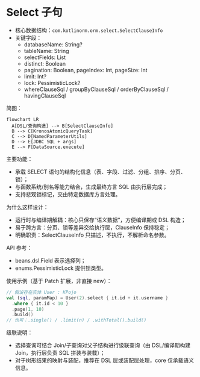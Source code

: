 # Select 子句

- 核心数据结构：`com.kotlinorm.orm.select.SelectClauseInfo`
- 关键字段：
  - databaseName: String?
  - tableName: String
  - selectFields: List<Field>
  - distinct: Boolean
  - pagination: Boolean, pageIndex: Int, pageSize: Int
  - limit: Int?
  - lock: PessimisticLock?
  - whereClauseSql / groupByClauseSql / orderByClauseSql / havingClauseSql

简图：
```mermaid
flowchart LR
  A[DSL/查询构造] --> B[SelectClauseInfo]
  B --> C[KronosAtomicQueryTask]
  C --> D[NamedParameterUtils]
  D --> E[JDBC SQL + args]
  E --> F[DataSource.execute]
```

主要功能：
- 承载 SELECT 语句的结构化信息（表、字段、过滤、分组、排序、分页、锁）；
- 与函数系统/别名等能力结合，生成最终方言 SQL 由执行层完成；
- 支持悲观锁标记，交由特定数据库方言处理。

为什么这样设计：
- 运行时与编译期解耦：核心只保存“语义数据”，方便编译期或 DSL 构造；
- 易于跨方言：分页、锁等差异交给执行层，ClauseInfo 保持稳定；
- 明确职责：SelectClauseInfo 只描述，不执行，不解析命名参数。

API 参考：
- beans.dsl.Field 表示选择列；
- enums.PessimisticLock 提供锁类型。

使用示例（基于 Patch 扩展，非直接 new）：
```kotlin
// 假设存在实体 User : KPojo
val (sql, paramMap) = User(2).select { it.id + it.username }
  .where { it.id < 10 }
  .page(1, 10)
  .build()
// 也可：.single() / .limit(n) / .withTotal().build()
```

级联说明：
- 选择查询可结合 Join/子查询对父子结构进行级联查询（由 DSL/编译期构建 Join，执行层负责 SQL 拼装与装载）；
- 对于树形结果的映射与装配，推荐在 DSL 层或装配层处理，core 仅承载语义信息。